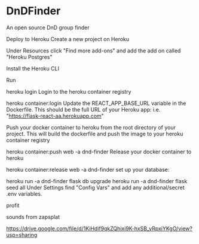 # DnDFinder
An open source DnD group finder

Deploy to Heroku
Create a new project on Heroku

Under Resources click "Find more add-ons" and add the add on called "Heroku Postgres"

Install the Heroku CLI

Run

heroku login
Login to the heroku container registry

heroku container:login
Update the REACT_APP_BASE_URL variable in the Dockerfile. This should be the full URL of your Heroku app: i.e. "https://flask-react-aa.herokuapp.com"

Push your docker container to heroku from the root directory of your project. This will build the dockerfile and push the image to your heroku container registry

heroku container:push web -a dnd-finder
Release your docker container to heroku

heroku container:release web -a dnd-finder
set up your database:

heroku run -a dnd-finder flask db upgrade
heroku run -a dnd-finder flask seed all
Under Settings find "Config Vars" and add any additional/secret .env variables.

profit

sounds from zapsplat

https://drive.google.com/file/d/1KiHdif9qkZQhixi9K-hxSB_yRpxiYKgO/view?usp=sharing